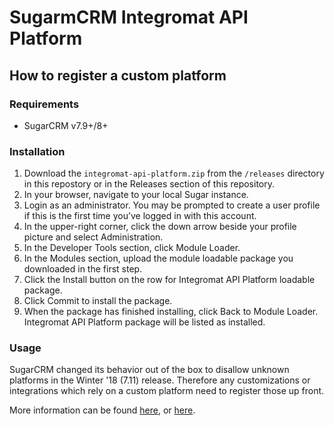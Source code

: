 # SugarmCRM Integromat API Platform

## How to register a custom platform

### Requirements
- SugarCRM v7.9+/8+

### Installation
1. Download the `integromat-api-platform.zip` from the `/releases` directory in this repostory or in the Releases section of this repository.
2. In your browser, navigate to your local Sugar instance.
3. Login as an administrator. You may be prompted to create a user profile if this is the first time you’ve logged in with this account.
4. In the upper-right corner, click the down arrow beside your profile picture and select Administration.
5. In the Developer Tools section, click Module Loader.
6. In the Modules section, upload the module loadable package you downloaded in the first step.
7. Click the Install button on the row for Integromat API Platform loadable package.
8. Click Commit to install the package.
9. When the package has finished installing, click Back to Module Loader. Integromat API Platform package will be listed as installed.

### Usage
SugarCRM changed its behavior out of the box to disallow unknown platforms in the Winter '18 (7.11) release. Therefore
any customizations or integrations which rely on a custom platform need to register those up front.

More information can be found
[here](http://support.sugarcrm.com/Documentation/Sugar_Developer/Sugar_Developer_Guide_7.9/Architecture/Extensions/Platforms/), or
[here](https://community.sugarcrm.com/docs/DOC-5875-tutorial-how-to-register-custom-platforms-in-sugar-instances).
